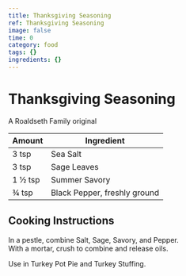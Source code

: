 ```yaml
---
title: Thanksgiving Seasoning
ref: Thanksgiving Seasoning
image: false
time: 0
category: food
tags: {}
ingredients: {}
---
```

# Thanksgiving Seasoning  
  
A Roaldseth Family original  
  
|Amount | Ingredient|  
|----|----|  
3 tsp | Sea Salt  
3 tsp | Sage Leaves  
1 ½ tsp | Summer Savory  
¾ tsp | Black Pepper, freshly ground  
  
## Cooking Instructions  
  
In a pestle, combine Salt, Sage, Savory, and Pepper.  
With a mortar, crush to combine and release oils.  
  
Use in Turkey Pot Pie and Turkey Stuffing.  